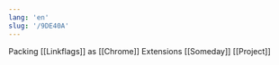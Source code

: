 ```yaml
---
lang: 'en'
slug: '/9DE40A'
---
```


Packing [[Linkflags]] as [[Chrome]] Extensions [[Someday]] [[Project]]
